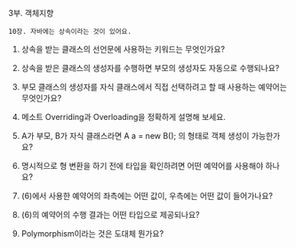 3부. 객체지향

    10장. 자바에는 상속이라는 것이 있어요.

1. 상속을 받는 클래스의 선언문에 사용하는 키워드는 무엇인가요?

2. 상속을 받은 클래스의 생성자를 수행하면 부모의 생성자도 자동으로 수행되나요?

3. 부모 클래스의 생성자를 자식 클래스에서 직접 선택하려고 할 때 사용하는 예약어는 무엇인가요?

4. 메소트 Overriding과 Overloading을 정확하게 설명해 보세요.

5. A가 부모, B가 자식 클래스라면 A a = new B(); 의 형태로 객체 생성이 가능한가요?

6. 명시적으로 형 변환을 하기 전에 타입을 확인하려면 어떤 예약어를 사용해야 하나요?

7. (6)에서 사용한 예약어의 좌측에는 어떤 값이, 우측에는 어떤 값이 들어가나요?

8. (6)의 예약어의 수행 결과는 어떤 타입으로 제공되나요?

9. Polymorphism이라는 것은 도대체 뭔가요?